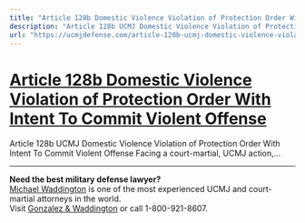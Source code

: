 ```yaml
---
title: "Article 128b Domestic Violence Violation of Protection Order With Intent To Commit Violent Offense"
description: "Article 128b UCMJ Domestic Violence Violation of Protection Order With Intent To Commit Violent Offense Facing a court-martial, UCMJ action,..."
url: "https://ucmjdefense.com/article-128b-ucmj-domestic-violence-violation-of-protection-order-with-intent-to-commit-violent-offense.html"
---
```


# [Article 128b Domestic Violence Violation of Protection Order With Intent To Commit Violent Offense](https://ucmjdefense.com/article-128b-ucmj-domestic-violence-violation-of-protection-order-with-intent-to-commit-violent-offense.html)

Article 128b UCMJ Domestic Violence Violation of Protection Order With Intent To Commit Violent Offense Facing a court-martial, UCMJ action,...

---

**Need the best military defense lawyer?**  
[Michael Waddington](https://ucmjdefense.com/attorneys/michael-stewart-waddington-partner.html) is one of the most experienced UCMJ and court-martial attorneys in the world.  
Visit [Gonzalez & Waddington](https://ucmjdefense.com) or call 1-800-921-8607.
